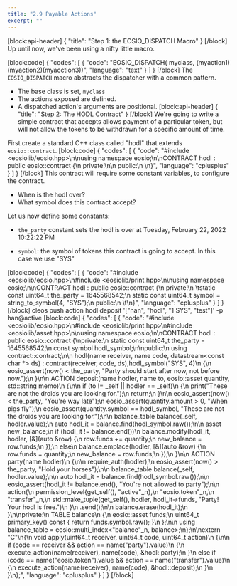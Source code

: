 ```yaml
---
title: "2.9 Payable Actions"
excerpt: ""
---
```

[block:api-header]
{
  "title": "Step 1: the EOSIO_DISPATCH Macro"
}
[/block]
Up until now, we've been using a nifty little macro. 

[block:code]
{
  "codes": [
    {
      "code": "EOSIO_DISPATCH( myclass, (myaction1)(myaction2)(myacction3))",
      "language": "text"
    }
  ]
}
[/block]
The `EOSIO_DISPATCH` macro abstracts the dispatcher with a common pattern.
- The base class is set, `myclass`
- The actions exposed are defined.
- A dispatched action's arguments are positional.
[block:api-header]
{
  "title": "Step 2: The HODL Contract"
}
[/block]
We're going to write a simple contract that accepts allows payment of a particular token, but will not allow the tokens to be withdrawn for a specific amount of time. 

First create a standard C++ class called "hodl" that extends `eosio::contract`.
[block:code]
{
  "codes": [
    {
      "code": "#include <eosiolib/eosio.hpp>\n\nusing namespace eosio;\n\nCONTRACT hodl : public eosio::contract {\n  private:\n\n  public:\n  \n}",
      "language": "cplusplus"
    }
  ]
}
[/block]
This contract will require some constant variables, to configure the contract. 
- When is the hodl over?
- What symbol does this contract accept?

Let us now define some constants:

- `the_party` constant sets the hodl is over at Tuesday, February 22, 2022 10:22:22 PM

- `symbol`: the symbol of tokens this contract is going to accept. In this case we use "SYS"

[block:code]
{
  "codes": [
    {
      "code": "#include <eosiolib/eosio.hpp>\n#include <eosiolib/print.hpp>\n\nusing namespace eosio;\n\nCONTRACT hodl : public eosio::contract {\n  private:\n  \tstatic const uint64_t the_party = 1645568542;\n    static const uint64_t symbol = string_to_symbol(4, \"SYS\");\n  public:\n  \t\n}",
      "language": "cplusplus"
    }
  ]
}
[/block]
cleos push action hodl deposit '["han", "hodl", "1 SYS", "test"]' -p han@active
[block:code]
{
  "codes": [
    {
      "code": "#include <eosiolib/eosio.hpp>\n#include <eosiolib/print.hpp>\n#include <eosiolib/asset.hpp>\n\nusing namespace eosio;\n\nCONTRACT hodl : public eosio::contract {\nprivate:\n  static const uint64_t the_party = 1645568542;\n  const symbol hodl_symbol;\n\npublic:\n  using contract::contract;\n\n  hodl(name receiver, name code, datastream<const char *> ds) : contract(receiver, code, ds),hodl_symbol(\"SYS\", 4)\n  {\n    eosio_assert(now() < the_party, \"Party should start after now, not before now.\");\n  }\n\n  ACTION deposit(name hodler, name to, eosio::asset quantity, std::string memo)\n  {\n\n    if (to != _self || hodler == _self)\n    {\n      print(\"These are not the droids you are looking for.\");\n      return;\n    }\n\n    eosio_assert(now() < the_party, \"You're way late\");\n    eosio_assert(quantity.amount > 0, \"When pigs fly\");\n    eosio_assert(quantity.symbol == hodl_symbol, \"These are not the droids you are looking for.\");\n\n    balance_table balance(_self, hodler.value);\n    auto hodl_it = balance.find(hodl_symbol.raw());\n\n    asset new_balance;\n    if (hodl_it != balance.end())\n      balance.modify(hodl_it, hodler, [&](auto &row) {\n        row.funds += quantity;\n        new_balance = row.funds;\n      });\n    else\n      balance.emplace(hodler, [&](auto &row) {\n        row.funds = quantity;\n        new_balance = row.funds;\n      });\n  }\n\n  ACTION party(name hodler)\n  {\n\n    require_auth(hodler);\n    eosio_assert(now() > the_party, \"Hold your horses\");\n\n    balance_table balance(_self, hodler.value);\n\n    auto hodl_it = balance.find(hodl_symbol.raw());\n\n    eosio_assert(hodl_it != balance.end(), \"You're not allowed to party\");\n\n    action{\n      permission_level{get_self(), \"active\"_n},\n      \"eosio.token\"_n,\n      \"transfer\"_n,\n      std::make_tuple(get_self(), hodler, hodl_it->funds, \"Party! Your hodl is free.\")\n    }\n    .send();\n\n    balance.erase(hodl_it);\n  }\n\nprivate:\n  TABLE balance\n  {\n    eosio::asset funds;\n    uint64_t primary_key() const { return funds.symbol.raw(); }\n  };\n\n  using balance_table = eosio::multi_index<\"balance\"_n, balance>;\n};\n\nextern \"C\"\n{\n  void apply(uint64_t receiver, uint64_t code, uint64_t action)\n  {\n\n    if (code == receiver && action == name(\"party\").value)\n    {\n      execute_action(name(receiver), name(code), &hodl::party);\n    }\n    else if (code == name(\"eosio.token\").value && action == name(\"transfer\").value)\n    {\n      execute_action(name(receiver), name(code), &hodl::deposit);\n    }\n  }\n};",
      "language": "cplusplus"
    }
  ]
}
[/block]